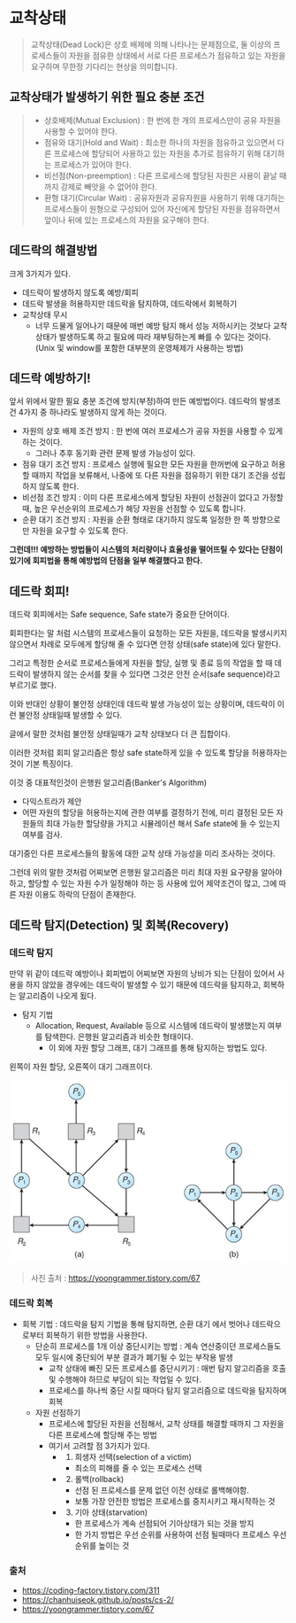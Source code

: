 # 교착상태

> 교착상태(Dead Lock)은 상호 배제에 의해 나타나는 문제점으로, 둘 이상의 프로세스들이 자원을 점유한 상태에서 서로 다른 프로세스가 점유하고 있는 자원을 요구하며 무한정 기다리는 현상을 의미합니다.

## 교착상태가 발생하기 위한 필요 충분 조건
> - 상호배제(Mutual Exclusion) : 한 번에 한 개의 프로세스만이 공유 자원을 사용할 수 있어야 한다.
> - 점유와 대기(Hold and Wait) : 최소한 하나의 자원을 점유하고 있으면서 다른 프로세스에 할당되어 사용하고 있는 자원을 추가로 점유하기 위해 대기하는 프로세스가 있어야 한다.
> - 비선점(Non-preemption) : 다른 프로세스에 할당된 자원은 사용이 끝날 때까지 강제로 빼앗을 수 없어야 한다.
> - 환형 대기(Circular Wait) : 공유자원과 공유자원을 사용하기 위해 대기하는 프로세스들이 원형으로 구성되어 있어 자신에게 할당된 자원을 점유하면서 앞이나 뒤에 있는 프로세스의 자원을 요구해야 한다.


## 데드락의 해결방법
크게 3가지가 있다.

- 데드락이 발생하지 않도록 예방/회피
- 데드락 발생을 허용하지만 데드락을 탐지하여, 데드락에서 회복하기
- 교착상태 무시
    - 너무 드물게 일어나기 때문에 매번 예방 탐지 해서 성능 저하시키는 것보다 교착 상태가 발생하도록 하고 필요에 따라 재부팅하는게 빠를 수 있다는 것이다.(Unix 및 window를 포함한 대부분의 운영체제가 사용하는 방법)

## 데드락 예방하기!

앞서 위에서 말한 필요 충분 조건에 방지(부정)하여 만든 예방법이다.
데드락의 발생조건 4가지 중 하나라도 발생하지 않게 하는 것이다.

- 자원의 상호 배제 조건 방지 : 한 번에 여러 프로세스가 공유 자원을 사용할 수 있게 하는 것이다.
    - 그러나 추후 동기화 관련 문제 발생 가능성이 있다.
- 점유 대기 조건 방지 : 프로세스 실행에 필요한 모든 자원을 한꺼번에 요구하고 허용할 때까지 작업을 보류해서, 나중에 또 다른 자원을 점유하기 위한 대기 조건을 성립하지 않도록 한다.
- 비선점 조건 방지 : 이미 다른 프로세스에게 할당된 자원이 선점권이 없다고 가정할 때, 높은 우선순위의 프로세스가 해당 자원을 선점할 수 있도록 합니다.
- 순환 대기 조건 방지 : 자원을 순환 형태로 대기하지 않도록 일정한 한 쪽 방향으로만 자원을 요구할 수 있도록 한다.

**그런데!!! 예방하는 방법들이 시스템의 처리량이나 효율성을 떨어뜨릴 수 있다는 단점이 있기에 회피법을 통해 예방법의 단점을 일부 해결했다고 한다.**

## 데드락 회피!

데드락 회피에서는 Safe sequence, Safe state가 중요한 단어이다.

회피한다는 말 처럼 시스템의 프로세스들이 요청하는 모든 자원을, 데드락을 발생시키지 않으면서 차례로 모두에게 할당해 줄 수 있다면 안정 상태(safe state)에 있다 말한다.

그리고 특정한 순서로 프로세스들에게 자원을 할당, 실행 및 종료 등의 작업을 할 때 데드락이 발생하지 않는 순서를 찾을 수 있다면 그것은 안전 순서(safe sequence)라고 부르기로 했다.

이와 반대인 상황이 불안정 상태인데 데드락 발생 가능성이 있는 상황이며, 데드락이 이런 불안정 상태일때 발생할 수 있다.

글에서 말한 것처럼 불안정 상태일때가 교착 상태보다 더 큰 집합이다. 

이러한 것처럼 회피 알고리즘은 항상 safe state하게 있을 수 있도록 할당을 허용하자는 것이 기본 특징이다.

이것 중 대표적인것이 
은행원 알고리즘(Banker's Algorithm)
- 다익스트라가 제안
- 어떤 자원의 할당을 허용하는지에 관한 여부를 결정하기 전에, 미리 결정된 모든 자원들의 최대 가능한 할당량을 가지고 시뮬레이션 해서 Safe state에 들 수 있는지 여부를 검사.

대기중인 다른 프로세스들의 활동에 대한 교착 상태 가능성을 미리 조사하는 것이다.

그런데 위의 말한 것처럼 어찌보면 은행원 알고리즘은 미리 최대 자원 요구량을 알아야 하고, 할당할 수 있는 자원 수가 일정해야 하는 등 사용에 있어 제약조건이 많고, 그에 따른 자원 이용도 하락의 단점이 존재한다.



## 데드락 탐지(Detection) 및 회복(Recovery)


### 데드락 탐지
만약 위 같이 데드락 예방이나 회피법이 어찌보면 자원의 낭비가 되는 단점이 있어서 사용을 하지 않았을 경우에는 데드락이 발생할 수 있기 때문에 데드락을 탐지하고, 회복하는 알고리즘이 나오게 됬다.

- 탐지 기법
    - Allocation, Request, Available 등으로 시스템에 데드락이 발생했는지 여부를 탐색한다. 은행원 알고리즘과 비슷한 형태이다.
      - 이 외에 자원 할당 그래프, 대기 그래프를 통해 탐지하는 방법도 있다.

왼쪽이 자원 할당, 오른쪽이 대기 그래프이다.

![](자원할당그래프.png)

> 사진 출처 : https://yoongrammer.tistory.com/67




### 데드락 회복
- 회복 기법 :  데드락을 탐지 기법을 통해 탐지하면, 순환 대기 에서 벗어나 데드락으로부터 회복하기 위한 방법을 사용한다.
  - 단순히 프로세스를 1개 이상 중단시키는 방법 : 계속 연산중이던 프로세스들도 모두 일시에 중단되어 부분 결과가 폐기될 수 있는 부작용 발생
    - 교착 상태에 빠진 모든 프로세스를 중단시키기 : 매번 탐지 알고리즘을 호출 및 수행해야 하므로 부담이 되는 작업일 수 있다.
    - 프로세스를 하나씩 중단 시킬 때마다 탐지 알고리즘으로 데드락을 탐지하며 회복
  - 자원 선점하기
     - 프로세스에 할당된 자원을 선점해서, 교착 상태를 해결할 때까지 그 자원을 다른 프로세스에 할당해 주는 방법
     - 여기서 고려할 점 3가지가 있다.
        - 1. 희생자 선택(selection of a victim)
            - 최소의 피해를 줄 수 있는 프로세스 선택
        - 2. 롤백(rollback)
            - 선점 된 프로세스를 문제 없던 이전 상태로 롤백해야함.
            -  보통 가장 안전한 방법은 프로세스를 중지시키고 재시작하는 것
        - 3. 기아 상태(starvation)
            - 한 프로세스가 계속 선점되어 기아상태가 되는 것을 방지
            - 한 가지 방법은 우선 순위를 사용하여 선점 될때마다 프로세스 우선순위를 높이는 것


### 출처
- https://coding-factory.tistory.com/311
- https://chanhuiseok.github.io/posts/cs-2/
- https://yoongrammer.tistory.com/67